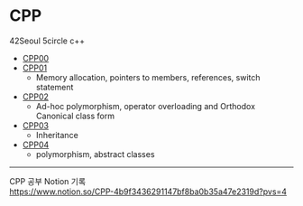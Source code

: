 # CPP  
42Seoul 5circle c++   
+ [CPP00](https://github.com/hyerim108/CPP/tree/master/Module00)  
+ [CPP01](https://github.com/hyerim108/CPP/tree/master/Module01)
    + Memory allocation, pointers to members, references, switch statement
+ [CPP02](https://github.com/hyerim108/CPP/tree/master/Module02)
  + Ad-hoc polymorphism, operator overloading and Orthodox Canonical class form
+ [CPP03](https://github.com/hyerim108/CPP/tree/master/Module03)
  + Inheritance
+ [CPP04](https://github.com/hyerim108/CPP/tree/master/Module04)
  + polymorphism, abstract classes
------------
CPP 공부 Notion 기록  
https://www.notion.so/CPP-4b9f3436291147bf8ba0b35a47e2319d?pvs=4
